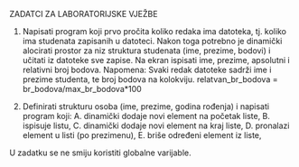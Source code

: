 ZADATCI ZA LABORATORIJSKE VJEŽBE

1. Napisati program koji prvo pročita koliko redaka ima datoteka, tj. koliko ima studenata
zapisanih u datoteci. Nakon toga potrebno je dinamički alocirati prostor za niz struktura
studenata (ime, prezime, bodovi) i učitati iz datoteke sve zapise. Na ekran ispisati ime,
prezime, apsolutni i relativni broj bodova.
Napomena: Svaki redak datoteke sadrži ime i prezime studenta, te broj bodova na kolokviju.
relatvan_br_bodova = br_bodova/max_br_bodova*100

2. Definirati strukturu osoba (ime, prezime, godina rođenja) i napisati program koji:
    A. dinamički dodaje novi element na početak liste,
    B. ispisuje listu,
    C. dinamički dodaje novi element na kraj liste,
    D. pronalazi element u listi (po prezimenu),
    E. briše određeni element iz liste,
    
U zadatku se ne smiju koristiti globalne varijable.

